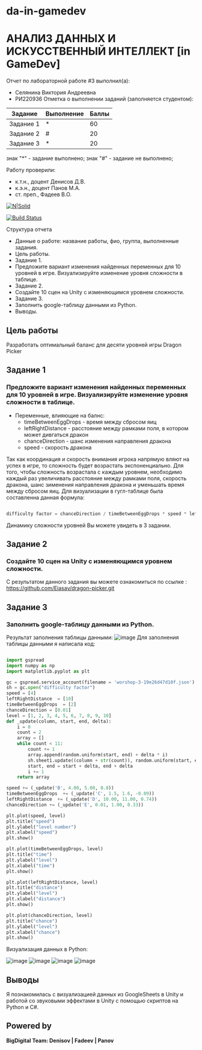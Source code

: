 # da-in-gamedev
# АНАЛИЗ ДАННЫХ И ИСКУССТВЕННЫЙ ИНТЕЛЛЕКТ [in GameDev]
Отчет по лабораторной работе #3 выполнил(а):
- Селянина Виктория Андреевна
- РИ220936
Отметка о выполнении заданий (заполняется студентом):

| Задание | Выполнение | Баллы |
| ------ | ------ | ------ |
| Задание 1 | * | 60 |
| Задание 2 | # | 20 |
| Задание 3 | * | 20 |

знак "*" - задание выполнено; знак "#" - задание не выполнено;

Работу проверили:
- к.т.н., доцент Денисов Д.В.
- к.э.н., доцент Панов М.А.
- ст. преп., Фадеев В.О.

[![N|Solid](https://cldup.com/dTxpPi9lDf.thumb.png)](https://nodesource.com/products/nsolid)

[![Build Status](https://travis-ci.org/joemccann/dillinger.svg?branch=master)](https://travis-ci.org/joemccann/dillinger)

Структура отчета

- Данные о работе: название работы, фио, группа, выполненные задания.
- Цель работы.
- Задание 1.
- Предложите вариант изменения найденных переменных для 10 уровней в игре. Визуализируйте изменение уровня сложности в таблице. 
- Задание 2.
- Создайте 10 сцен на Unity с изменяющимся уровнем сложности.
- Задание 3.
- Заполнить google-таблицу данными из Python.
- Выводы.

## Цель работы
Разработать оптимальный баланс для десяти уровней игры Dragon Picker

## Задание 1
### Предложите вариант изменения найденных переменных для 10 уровней в игре. Визуализируйте изменение уровня сложности в таблице. 

- Переменные, влияющие на балнс:
  - timeBetweenEggDrops - время между сбросом яиц
  - leftRightDistance - расстояние между рамками поля, в котором может дивгаться дракон
  - chanceDirection - шанс изменения направления дракона
  - speed - скорость дракона
 
Так как координация и скорость внимания игрока напрямую вляют на успех в игре, то сложность будет возрастать экспоненциально. Для того, чтобы сложность возрастала с каждым уровнем, необходимо каждый раз увеличивать расстояние между рамками поля, скорость дракона, шанс зименения направления дракона и уменьшать время между сбросом яиц. Для визуализации в гугл-таблице была составленна данная формула:

```py

difficulty factor = chanceDirection / timeBetweenEggDrops * speed * leftRightDistance

```
Динамику сложности уровней Вы можете увидеть в 3 задании.

## Задание 2
### Создайте 10 сцен на Unity с изменяющимся уровнем сложности.

С результатом данного задания вы можете ознакомиться по ссылке : https://github.com/Eiasav/dragon-picker.git

## Задание 3
### Заполнить google-таблицу данными из Python.
Результат заполнения таблицы данными:
![image](https://github.com/Eiasav/da-in-gamedev/assets/130223999/a0cd6f89-9867-425d-b00e-b4d56203b865)
Для заполнения таблицы данными я написала код:
```py

import gspread
import numpy as np
import matplotlib.pyplot as plt

gc = gspread.service_account(filename = 'worshop-3-19e26d47d10f.json')
sh = gc.open("difficulty factor")
speed = [4]
leftRightDistance  = [10]
timeBetweenEggDrops  = [2]
chanceDirection = [0.01]
level = [1, 2, 3, 4, 5, 6, 7, 8, 9, 10]
def _update(column, start, end, delta):
    i = 0
    count = 2
    array = []
    while count < 11:
        count += 1
        array.append(random.uniform(start, end) + delta * i)
        sh.sheet1.update((column + str(count)), random.uniform(start, end) + delta * i)
        start, end = start + delta, end + delta
        i += 1
    return array

speed += (_update('B', 4.00, 5.00, 0.8))
timeBetweenEggDrops  += (_update('C', 1.5, 1.6, -0.09))
leftRightDistance  += (_update('D', 10.00, 11.00, 0.74))
chanceDirection += (_update('E', 0.01, 1.00, 0.33))

plt.plot(speed, level)
plt.title("speed")
plt.ylabel("level number")
plt.xlabel("speed")
plt.show()

plt.plot(timeBetweenEggDrops, level)
plt.title("time")
plt.ylabel("level")
plt.xlabel("time")
plt.show()

plt.plot(leftRightDistance, level)
plt.title("distance")
plt.ylabel("level")
plt.xlabel("distance")
plt.show()

plt.plot(chanceDirection, level)
plt.title("chance")
plt.ylabel("level")
plt.xlabel("chance")
plt.show()

```
Визуализация данных в Python:

![image](https://github.com/Eiasav/da-in-gamedev/assets/130223999/99f87f2a-adf8-4605-8f2c-c86a0738b5e8)
![image](https://github.com/Eiasav/da-in-gamedev/assets/130223999/c14f8f5e-f133-412e-b3e4-725969ca112f)
![image](https://github.com/Eiasav/da-in-gamedev/assets/130223999/2a5d4c67-4b17-4fea-9c04-6c5dea9a7f26)
![image](https://github.com/Eiasav/da-in-gamedev/assets/130223999/28307074-4628-4152-a861-bd7a45b71454)


## Выводы

Я познакомилась с визуализацией данных из GoogleSheets в Unity и работой со звуковыми эффектами в Unity с помощью скриптов на Python и C#.

## Powered by

**BigDigital Team: Denisov | Fadeev | Panov**
